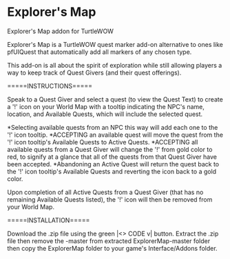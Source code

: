 # Explorer's Map
Explorer's Map addon for TurtleWOW


Explorer's Map is a TurtleWOW quest marker add-on alternative to ones like pfUIQuest that automatically add all markers of any chosen type.

This add-on is all about the spirit of exploration while still allowing players a way to keep track of Quest Givers (and their quest offerings).

=====INSTRUCTIONS=====

Speak to a Quest Giver and select a quest (to view the Quest Text) to create a '!' icon on your World Map with a tooltip indicating
the NPC's name, location, and Available Quests, which will include the selected quest.

*Selecting available quests from an NPC this way will add each one to the '!' icon tooltip.
*ACCEPTING an available quest will move the quest from the '!' icon tooltip's Available Quests to Active Quests.
*ACCEPTING all available quests from a Quest Giver will change the '!' from gold color to red, to signify at a glance that all of the quests from that Quest Giver have been accepted.
*Abandoning an Active Quest will return the quest back to the '!' icon tooltip's Available Quests and reverting the icon back to a gold color.

Upon completion of all Active Quests from a Quest Giver (that has no remaining Available Quests listed), the '!' icon will then be removed from your World Map.

=====INSTALLATION=====

Download the .zip file using the green |<> CODE v| button. Extract the .zip file then remove the -master from extracted ExplorerMap-master folder then copy the ExplorerMap
folder to your game's Interface/Addons folder.
